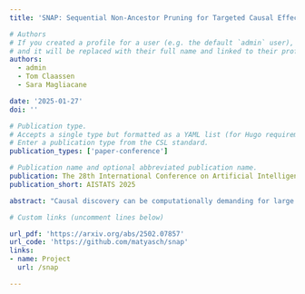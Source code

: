 ```yaml
---
title: 'SNAP: Sequential Non-Ancestor Pruning for Targeted Causal Effect Estimation With an Unknown Graph'

# Authors
# If you created a profile for a user (e.g. the default `admin` user), write the username (folder name) here
# and it will be replaced with their full name and linked to their profile.
authors:
  - admin
  - Tom Claassen
  - Sara Magliacane

date: '2025-01-27'
doi: ''

# Publication type.
# Accepts a single type but formatted as a YAML list (for Hugo requirements).
# Enter a publication type from the CSL standard.
publication_types: ['paper-conference']

# Publication name and optional abbreviated publication name.
publication: The 28th International Conference on Artificial Intelligence and Statistics
publication_short: AISTATS 2025

abstract: "Causal discovery can be computationally demanding for large numbers of variables. If we only wish to estimate the causal effects on a small subset of target variables, we might not need to learn the causal graph for all variables, but only a small subgraph that includes the targets and their adjustment sets. In this paper, we focus on identifying causal effects between target variables in a computationally and statistically efficient way. This task combines causal discovery and effect estimation, aligning the discovery objective with the effects to be estimated. We show that definite non-ancestors of the targets are unnecessary to learn causal relations between the targets and to identify efficient adjustments sets. We sequentially identify and prune these definite non-ancestors with our Sequential Non-Ancestor Pruning (SNAP) framework, which can be used either as a preprocessing step to standard causal discovery methods, or as a standalone sound and complete causal discovery algorithm. Our results on synthetic and real data show that both approaches substantially reduce the number of independence tests and the computation time without compromising the quality of causal effect estimations."

# Custom links (uncomment lines below)

url_pdf: 'https://arxiv.org/abs/2502.07857'
url_code: 'https://github.com/matyasch/snap'
links:
- name: Project
  url: /snap

---
```

